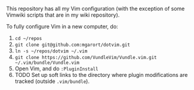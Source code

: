 This repository has all my Vim configuration (with the exception of some Vimwiki scripts that are in my wiki repository).

To fully configure Vim in a new computer, do:

1. `cd ~/repos`
2. `git clone git@github.com:mgarort/dotvim.git`
3. `ln -s ~/repos/dotvim ~/.vim`
4. `git clone https://github.com/VundleVim/Vundle.vim.git ~/.vim/bundle/Vundle.vim`
5. Open Vim, and do `:PluginInstall`
6. TODO Set up soft links to the directory where plugin modifications are tracked (outside `.vim/bundle`).
